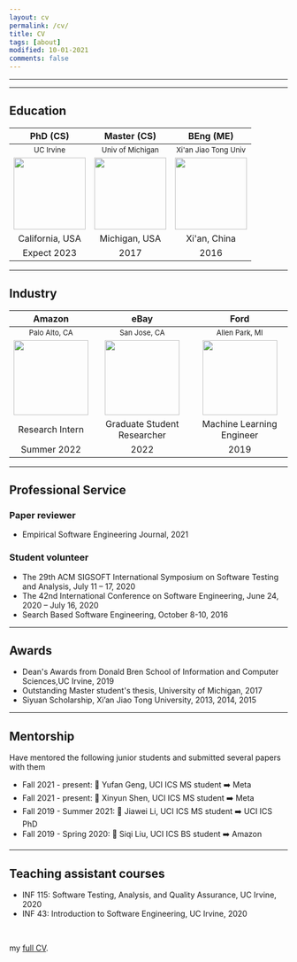 ```yaml
---
layout: cv
permalink: /cv/
title: CV
tags: [about]
modified: 10-01-2021
comments: false
---
```

________
________

## Education


PhD (CS)                   |         Master (CS)         |          BEng (ME)
:-------------------------:| :-------------------------: |  :-------------------------:
 <font size="2"> UC Irvine </font>      |     <font size="2"> Univ of Michigan </font>      |     <font size="2"> Xi'an Jiao Tong Univ </font> 
<img src="{{ site.baseurl }}/images/uci_logo.png" class="img-thumbnail" style="min-height:100px; height:130px;"> |   <img src="{{ site.baseurl }}/images/um.png" class="img-thumbnail" style="min-height:100px; height:130px;"> |  <img src="{{ site.baseurl }}/images/Xian_Jiaotong_University.png" class="img-thumbnail" style="min-height:100px; height:130px;">
California, USA            |         Michigan, USA       |         Xi'an, China
Expect 2023                |         2017                |         2016


_______
## Industry

Amazon                      |         eBay                |          Ford
:-------------------------: | :-------------------------: |  :-------------------------:
<font size="2"> Palo Alto, CA </font>               |      <font size="2"> San Jose, CA </font>           |     <font size="2"> Allen Park, MI </font>
<img src="{{ site.baseurl }}/images/amazon.png" class="img-thumbnail" style="min-height:50px; width:135px;"> |  <img src="{{ site.baseurl }}/images/EBay_logo.png" class="img-thumbnail" style="min-height:50px; width:135px;"> | <img src="{{ site.baseurl }}/images/ford-logo.png" class="img-thumbnail" style="min-height:50px; width:135px;">
Research Intern            |  Graduate Student Researcher  |   Machine Learning Engineer
Summer 2022                |        2022            |        2019


_______

## Professional Service

### Paper reviewer
- Empirical Software Engineering Journal, 2021

### Student volunteer
- The 29th ACM SIGSOFT International Symposium on Software Testing and Analysis, July 11 – 17, 2020
- The 42nd International Conference on Software Engineering, June 24, 2020 – July 16, 2020
- Search Based Software Engineering, October 8-10, 2016

_______

## Awards

- Dean's Awards from Donald Bren School of Information and Computer Sciences,UC Irvine,  2019
- Outstanding Master student's thesis, University of Michigan, 2017
- Siyuan Scholarship, Xi’an Jiao Tong University, 2013, 2014, 2015

_______
## Mentorship

Have mentored the following junior students and submitted several papers with them

- Fall 2021 - present: 💙 Yufan Geng, UCI ICS MS student ➡️ Meta
- Fall 2021 - present: 💜 Xinyun Shen, UCI ICS MS student ➡️ Meta
- Fall 2019 - Summer 2021: 💙 Jiawei Li, UCI ICS MS student ➡️ UCI ICS PhD
- Fall 2019 - Spring 2020: 💜 Siqi Liu, UCI ICS BS student ➡️ Amazon

_______

## Teaching assistant courses

- INF 115: Software Testing, Analysis, and Quality Assurance, UC Irvine, 2020
- INF 43:  Introduction to Software Engineering, UC Irvine, 2020

<br />

my <a href="https://github.com/Jirigesi/Jirigesi.github.io/blob/master/CV.pdf">full CV</a>.

<br />
